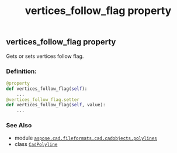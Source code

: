 ﻿---
title: vertices_follow_flag property
second_title: Aspose.CAD for Python via .NET API References
description: 
type: docs
weight: 570
url: /python-net/aspose.cad.fileformats.cad.cadobjects.polylines/cadpolyline/vertices_follow_flag/
is_root: false
---

## vertices_follow_flag property


Gets or sets vertices follow flag.
### Definition:
```python
@property
def vertices_follow_flag(self):
    ...
@vertices_follow_flag.setter
def vertices_follow_flag(self, value):
    ...
```

### See Also
* module [`aspose.cad.fileformats.cad.cadobjects.polylines`](../../)
* class [`CadPolyline`](/cad/python-net/aspose.cad.fileformats.cad.cadobjects.polylines/cadpolyline)
